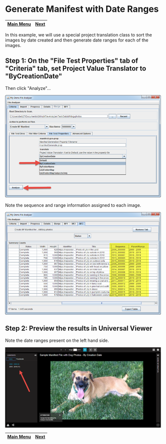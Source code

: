 # Generate Manifest with Date Ranges

[Main Menu](README.md) | [Next](demo4.md) 
------------------------- | ------------------------- 

In this example, we will use a special project translation class to sort the images by date created and then generate date ranges for each of the images.

## Step 1: On the "File Test Properties" tab of "Criteria" tab, set Project Value Translator to "ByCreationDate"

Then click "Analyze"...

![Screenshot](tutorial-screenshots/fad3.png)

Note the sequence and range information assigned to each image.

![Screenshot](tutorial-screenshots/fad3a.png)

## Step 2: Preview the results in Universal Viewer

Note the date ranges present on the left hand side.

![Screenshot](tutorial-screenshots/uv3.png)


[Main Menu](README.md) | [Next](demo4.md) 
------------------------- | ------------------------- 

